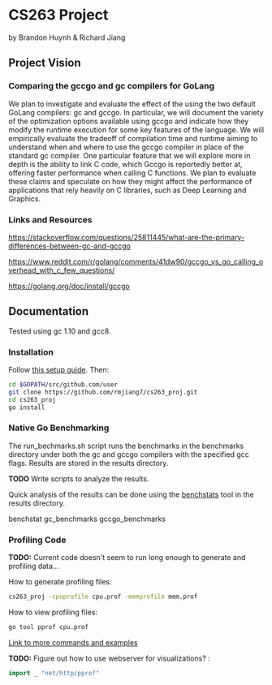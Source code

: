 # CS263 Project

by Brandon Huynh & Richard Jiang

## Project Vision

### Comparing the gccgo and gc compilers for GoLang

We plan to investigate and evaluate the effect of the using the two default GoLang compilers: gc and gccgo.
In particular, we will document the variety of the optimization options available using gccgo and indicate how they modify the runtime execution for some key features of the language.
We will empirically evaluate the tradeoff of compilation time and runtime aiming to understand when and where to use the gccgo compiler in place of the standard gc compiler.
One particular feature that we will explore more in depth is the ability to link C code, which Gccgo is reportedly better at, offering faster performance when calling C functions.
We plan to evaluate these claims and speculate on how they might affect the performance of applications that rely heavily on C libraries, such as Deep Learning and Graphics.

### Links and Resources

https://stackoverflow.com/questions/25811445/what-are-the-primary-differences-between-gc-and-gccgo

https://www.reddit.com/r/golang/comments/41dw90/gccgo_vs_go_calling_overhead_with_c_few_questions/

https://golang.org/doc/install/gccgo

## Documentation

Tested using gc 1.10 and gcc8.

### Installation

Follow [this setup guide](https://golang.org/doc/code.html).
Then:

```bash
cd $GOPATH/src/github.com/user
git clone https://github.com/rmjiang7/cs263_proj.git
cd cs263_proj
go install
```

### Native Go Benchmarking

The run_bechmarks.sh script runs the benchmarks in the benchmarks directory under both the gc and gccgo compilers with the specified gcc flags. Results are stored in the results
directory.

**TODO** Write scripts to analyze the results.

Quick analysis of the results can be done using the [benchstats](https://godoc.org/golang.org/x/perf/cmd/benchstat) tool in the results directory.

benchstat gc_benchmarks gccgo_benchmarks


### Profiling Code


**TODO:** Current code doesn't seem to run long enough to generate and profiling data...

How to generate profiling files:

```bash
cs263_proj -cpuprofile cpu.prof -memprofile mem.prof
```

How to view profiling files:

```bash
go tool pprof cpu.prof
```

[Link to more commands and examples](https://blog.golang.org/profiling-go-programs)

**TODO:** Figure out how to use webserver for visualizations? :

```go
import _ "net/http/pprof"
```
